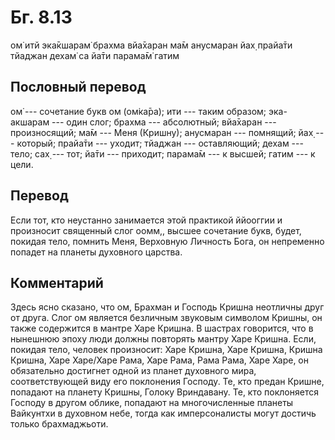 # Бг. 8.13

ом̇ итй эка̄кшарам̇ брахма вйа̄харан ма̄м анусмаран йах̣ прайа̄ти тйаджан дехам̇
са йа̄ти парама̄м̇ гатим

## Пословный перевод

ом̇ --- сочетание букв ом (ом̇ка̄ра); ити --- таким образом; эка-акшарам
--- один слог; брахма --- абсолютный; вйа̄харан --- произносящий; ма̄м ---
Меня (Кришну); анусмаран --- помнящий; йах̣ --- который; прайа̄ти ---
уходит; тйаджан --- оставляющий; дехам --- тело; сах̣ --- тот; йа̄ти ---
приходит; парама̄м --- к высшей; гатим --- к цели.

## Перевод

Если тот, кто неустанно занимается этой практикой ййооггии и произносит
священный слог оомм,, высшее сочетание букв, будет, покидая тело,
помнить Меня, Верховную Личность Бога, он непременно попадет на планеты
духовного царства.

## Комментарий

Здесь ясно сказано, что ом, Брахман и Господь Кришна неотличны друг от
друга. Слог ом является безличным звуковым символом Кришны, он также
содержится в мантре Харе Кришна. В шастрах говорится, что в нынешнюю
эпоху люди должны повторять мантру Харе Кришна. Если, покидая тело,
человек произносит: Харе Кришна, Харе Кришна, Кришна Кришна, Харе
Харе/Харе Рама, Харе Рама, Рама Рама, Харе Харе, он обязательно
достигнет одной из планет духовного мира, соответствующей виду его
поклонения Господу. Те, кто предан Кришне, попадают на планету Кришны,
Голоку Вриндавану. Те, кто поклоняется Господу в другом облике, попадают
на многочисленные планеты Вайкунтхи в духовном небе, тогда как
имперсоналисты могут достичь только брахмаджьоти.
